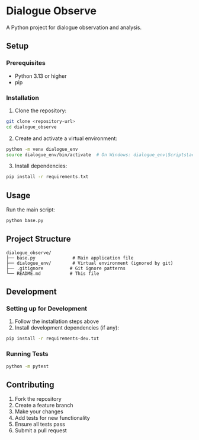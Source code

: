 # Dialogue Observe

A Python project for dialogue observation and analysis.

## Setup

### Prerequisites
- Python 3.13 or higher
- pip

### Installation

1. Clone the repository:
```bash
git clone <repository-url>
cd dialogue_observe
```

2. Create and activate a virtual environment:
```bash
python -m venv dialogue_env
source dialogue_env/bin/activate  # On Windows: dialogue_env\Scripts\activate
```

3. Install dependencies:
```bash
pip install -r requirements.txt
```

## Usage

Run the main script:
```bash
python base.py
```

## Project Structure

```
dialogue_observe/
├── base.py              # Main application file
├── dialogue_env/        # Virtual environment (ignored by git)
├── .gitignore          # Git ignore patterns
└── README.md           # This file
```

## Development

### Setting up for Development

1. Follow the installation steps above
2. Install development dependencies (if any):
```bash
pip install -r requirements-dev.txt
```

### Running Tests

```bash
python -m pytest
```

## Contributing

1. Fork the repository
2. Create a feature branch
3. Make your changes
4. Add tests for new functionality
5. Ensure all tests pass
6. Submit a pull request

